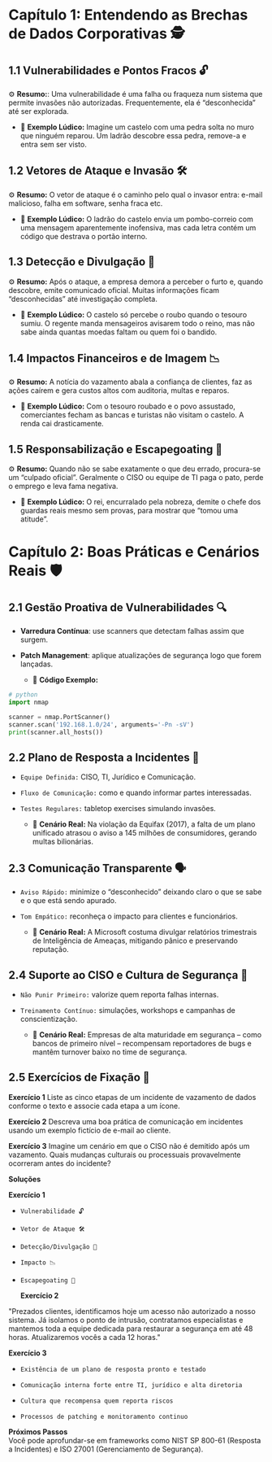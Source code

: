 # Capítulo 1: Entendendo as Brechas de Dados Corporativas 🕵️

## 1.1 Vulnerabilidades e Pontos Fracos 🔓
⚙️ **Resumo:**: Uma vulnerabilidade é uma falha ou fraqueza num sistema que permite invasões não autorizadas. Frequentemente, ela é “desconhecida” até ser explorada.


  - 🎲 **Exemplo Lúdico:** Imagine um castelo com uma pedra solta no muro que ninguém reparou. Um ladrão descobre essa pedra, remove-a e entra sem ser visto.  


## 1.2 Vetores de Ataque e Invasão 🛠️
⚙️ **Resumo:** O vetor de ataque é o caminho pelo qual o invasor entra: e-mail malicioso, falha em software, senha fraca etc.  


  - 🎲 **Exemplo Lúdico:** O ladrão do castelo envia um pombo-correio com uma mensagem aparentemente inofensiva, mas cada letra contém um código que destrava o portão interno.  


## 1.3 Detecção e Divulgação 📢
⚙️ **Resumo:** Após o ataque, a empresa demora a perceber o furto e, quando descobre, emite comunicado oficial. Muitas informações ficam “desconhecidas” até investigação completa.  


  - 🎲 **Exemplo Lúdico:** O castelo só percebe o roubo quando o tesouro sumiu. O regente manda mensageiros avisarem todo o reino, mas não sabe ainda quantas moedas faltam ou quem foi o bandido.  


## 1.4 Impactos Financeiros e de Imagem 📉
⚙️ **Resumo:** A notícia do vazamento abala a confiança de clientes, faz as ações caírem e gera custos altos com auditoria, multas e reparos.  


  - 🎲 **Exemplo Lúdico:** Com o tesouro roubado e o povo assustado, comerciantes fecham as bancas e turistas não visitam o castelo. A renda cai drasticamente.  


## 1.5 Responsabilização e Escapegoating 🎯
⚙️ **Resumo:** Quando não se sabe exatamente o que deu errado, procura-se um “culpado oficial”. Geralmente o CISO ou equipe de TI paga o pato, perde o emprego e leva fama negativa.  


  - 🎲 **Exemplo Lúdico:** O rei, encurralado pela nobreza, demite o chefe dos guardas reais mesmo sem provas, para mostrar que “tomou uma atitude”.  


# Capítulo 2: Boas Práticas e Cenários Reais 🛡️

## 2.1 Gestão Proativa de Vulnerabilidades 🔍
- **Varredura Contínua**: use scanners que detectam falhas assim que surgem.  

- **Patch Management**: aplique atualizações de segurança logo que forem lançadas.


  - 🎲 **Código Exemplo:**  
```python
# python
import nmap

scanner = nmap.PortScanner()
scanner.scan('192.168.1.0/24', arguments='-Pn -sV')
print(scanner.all_hosts())
```


## 2.2 Plano de Resposta a Incidentes 🚨
- `Equipe Definida:` CISO, TI, Jurídico e Comunicação.

- `Fluxo de Comunicação:` como e quando informar partes interessadas.

- `Testes Regulares:` tabletop exercises simulando invasões.


  - 🎲 **Cenário Real:** Na violação da Equifax (2017), a falta de um plano unificado atrasou o aviso a 145 milhões de consumidores, gerando multas bilionárias.


## 2.3 Comunicação Transparente 🗣️
- `Aviso Rápido:` minimize o “desconhecido” deixando claro o que se sabe e o que está sendo apurado.

- `Tom Empático:` reconheça o impacto para clientes e funcionários.


  - 🎲 **Cenário Real:** A Microsoft costuma divulgar relatórios trimestrais de Inteligência de Ameaças, mitigando pânico e preservando reputação.


## 2.4 Suporte ao CISO e Cultura de Segurança 🤝
- `Não Punir Primeiro:` valorize quem reporta falhas internas.

- `Treinamento Contínuo:` simulações, workshops e campanhas de conscientização.


  - 🎲 **Cenário Real:** Empresas de alta maturidade em segurança – como bancos de primeiro nível – recompensam reportadores de bugs e mantêm turnover baixo no time de segurança.


## 2.5 Exercícios de Fixação 📝

  **Exercício 1**
Liste as cinco etapas de um incidente de vazamento de dados conforme o texto e associe cada etapa a um ícone.


  **Exercício 2**
Descreva uma boa prática de comunicação em incidentes usando um exemplo fictício de e-mail ao cliente.

  **Exercício 3**
Imagine um cenário em que o CISO não é demitido após um vazamento. Quais mudanças culturais ou processuais provavelmente ocorreram antes do incidente?



**Soluções**

  **Exercício 1**

- `Vulnerabilidade 🔓`

- `Vetor de Ataque 🛠️`

- `Detecção/Divulgação 📢`

- `Impacto 📉`

- `Escapegoating 🎯`

  **Exercício 2**

"Prezados clientes, identificamos hoje um acesso não autorizado a nosso sistema. Já isolamos o ponto de intrusão, contratamos especialistas e mantemos toda a equipe dedicada para restaurar a segurança em até 48 horas. Atualizaremos vocês a cada 12 horas."

  **Exercício 3**

- `Existência de um plano de resposta pronto e testado`

- `Comunicação interna forte entre TI, jurídico e alta diretoria`

- `Cultura que recompensa quem reporta riscos`

- `Processos de patching e monitoramento continuo`


**Próximos Passos**  
Você pode aprofundar-se em frameworks como NIST SP 800-61 (Resposta a Incidentes) e ISO 27001 (Gerenciamento de Segurança).
